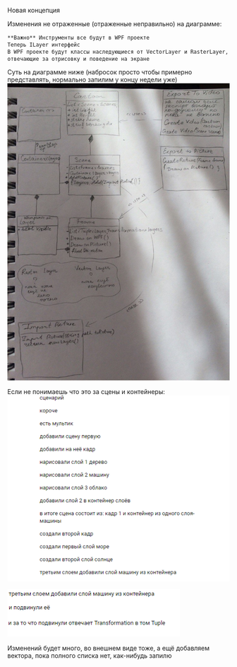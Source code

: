 Новая концепция

Изменения не отраженные (отраженные неправильно) на диаграмме:

    **Важно** Инструменты все будут в WPF проекте
    Теперь ILayer интерфейс
    В WPF проекте будут классы наследующиеся от VectorLayer и RasterLayer, отвечающие за отрисовку и поведение на экране
    

Суть на диаграмме ниже (набросок просто чтобы примерно представлять, нормально запилим у концу недели уже)
![UML](https://github.com/Anonymoar/DrawMoar/blob/develop/%D0%9D%D0%B0%D0%B1%D1%80%D0%BE%D1%81%D0%BE%D0%BA%20UML.jpg)  

Если не понимаешь что это за сцены и контейнеры:
![UML](https://github.com/Anonymoar/DrawMoar/blob/develop/%D0%A1%D1%86%D0%B5%D0%BD%D0%B0%D1%80%D0%B8%D0%B9.png) 

![UML](https://github.com/Anonymoar/DrawMoar/blob/develop/%D0%9F%D1%80%D0%BE%D0%B4%D0%BE%D0%BB%D0%B6%D0%B5%D0%BD%D0%B8%D0%B5%20%D1%81%D1%86%D0%B5%D0%BD%D0%B0%D1%80%D0%B8%D1%8F.png) 


Изменений будет много, во внешнем виде тоже, а ещё добавляем вектора, пока полного списка нет, как-нибудь запилю

